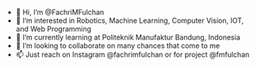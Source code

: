 - 👋 Hi, I’m @FachriMFulchan
- 👀 I’m interested in Robotics, Machine Learning, Computer Vision, IOT, and Web Programming
- 🌱 I’m currently learning at Politeknik Manufaktur Bandung, Indonesia
- 💞️ I’m looking to collaborate on many chances that come to me
- 📫 Just reach on Instagram @fachrimfulchan or for project @fmfulchan

<!---
FachriMFulchan/FachriMFulchan is a ✨ special ✨ repository because its `README.md` (this file) appears on your GitHub profile.
You can click the Preview link to take a look at your changes.
--->
